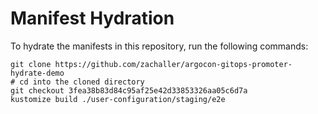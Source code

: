# Manifest Hydration

To hydrate the manifests in this repository, run the following commands:

```shell
git clone https://github.com/zachaller/argocon-gitops-promoter-hydrate-demo
# cd into the cloned directory
git checkout 3fea38b83d84c95af25e42d33853326aa05c6d7a
kustomize build ./user-configuration/staging/e2e
```
